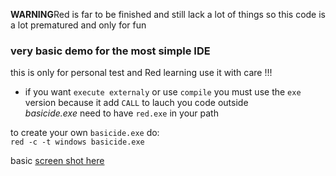 **WARNING**Red is far to be finished and still lack a lot of things so this code is a lot prematured and only for fun

### very basic demo for the most simple IDE

this is only for personal test and Red learning use it with care !!! 

* if you want `execute externaly` or use `compile` you must use the `exe` version 
because it add `CALL` to lauch you code outside   
*basicide.exe* need to have `red.exe` in your path 

to create your own `basicide.exe` do:   
`red -c -t windows basicide.exe`

basic [screen shot here](https://github.com/nodrygo/DemosRed/blob/master/images/basicide.png)
